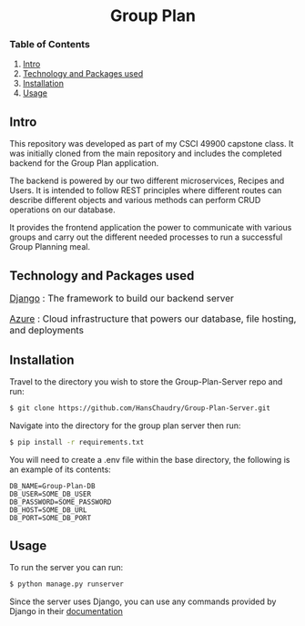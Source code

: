 <div style="text-align:center">
    <h1 align="center">Group Plan</h1>
</div>

### Table of Contents

1. [Intro](#intro)
2. [Technology and Packages used](#technology-and-packages-used)
3. [Installation](#installation)
4. [Usage](#usage)

## Intro

This repository was developed as part of my CSCI 49900 capstone class. It was initially cloned from the main repository and includes the completed backend for the Group Plan application.

The backend is powered by our two different microservices, Recipes and Users. It is intended to follow REST principles where different routes can describe different objects and various methods can perform CRUD operations on our database.

It provides the frontend application the power to communicate with various groups and carry out the different needed processes to run a successful Group Planning meal.

## Technology and Packages used

<p style="font-size:16px;">
    <a href="https://www.djangoproject.com/">Django</a>
    : The framework to build our backend server
</p>
<p style="font-size:16px;">
    <a href="https://azure.microsoft.com/en-us/">Azure</a>
    : Cloud infrastructure that powers our database, file hosting, and deployments
</p>

## Installation

Travel to the directory you wish to store the Group-Plan-Server repo and run:

```bash
$ git clone https://github.com/HansChaudry/Group-Plan-Server.git
```

Navigate into the directory for the group plan server then run:

```bash
$ pip install -r requirements.txt
```

You will need to create a .env file within the base directory, the following is an example of its contents:

```
DB_NAME=Group-Plan-DB
DB_USER=SOME_DB_USER
DB_PASSWORD=SOME_PASSWORD
DB_HOST=SOME_DB_URL
DB_PORT=SOME_DB_PORT
```

## Usage

To run the server you can run:
```bash
$ python manage.py runserver
```

Since the server uses Django, you can use any commands provided by Django in their [documentation](https://docs.djangoproject.com/en/5.0/)
